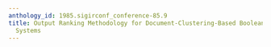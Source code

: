 ```yaml
---
anthology_id: 1985.sigirconf_conference-85.9
title: Output Ranking Methodology for Document-Clustering-Based Boolean Retrieval
  Systems
---
```

